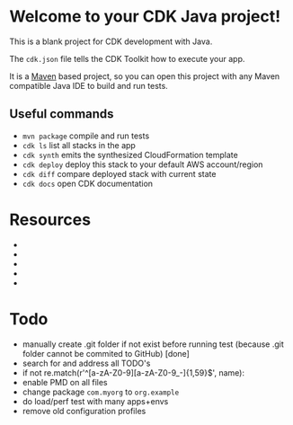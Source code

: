 # Welcome to your CDK Java project!

This is a blank project for CDK development with Java.

The `cdk.json` file tells the CDK Toolkit how to execute your app.

It is a [Maven](https://maven.apache.org/) based project, so you can open this project with any Maven compatible Java IDE to build and run tests.

## Useful commands

 * `mvn package`     compile and run tests
 * `cdk ls`          list all stacks in the app
 * `cdk synth`       emits the synthesized CloudFormation template
 * `cdk deploy`      deploy this stack to your default AWS account/region
 * `cdk diff`        compare deployed stack with current state
 * `cdk docs`        open CDK documentation

# Resources
- [](<https://commons.apache.org/proper/commons-cli/usage.html>)
- [](<https://docs.sonarsource.com/sonarqube/latest/analyzing-source-code/scanners/sonarscanner-for-gradle/>)
- [](<https://docs.spring.io/spring-framework/reference/index.html>)
- [](<https://javadoc.io/doc/org.mockito/mockito-core/latest/org/mockito/Mockito.html>)
- [](<>)

# Todo
- manually create .git folder if not exist before running test (because .git folder cannot be commited to GitHub) [done]
- search for and address all TODO's
- if not re.match(r'^[a-zA-Z0-9][a-zA-Z0-9_\-]{1,59}$', name):
- enable PMD on all files
- change package `com.myorg` to `org.example`
- do load/perf test with many apps+envs
- remove old configuration profiles